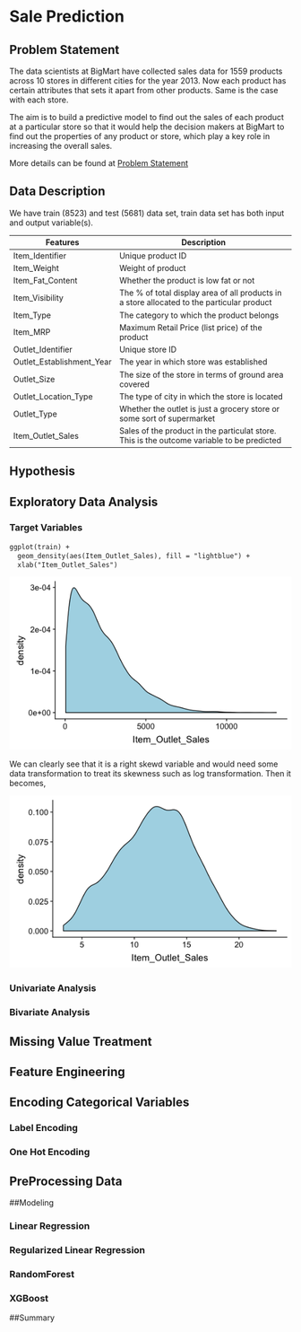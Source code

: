 # Sale Prediction

## Problem Statement
The data scientists at BigMart have collected sales data for 1559 products across 10 stores in different cities for the year 2013. Now each product has certain attributes that sets it apart from other products. Same is the case with each store.

The aim is to build a predictive model to find out the sales of each product at a particular store so that it would help the decision makers at BigMart to find out the properties of any product or store, which play a key role in increasing the overall sales.

More details can be found at [Problem Statement](https://datahack.analyticsvidhya.com/contest/practice-problem-big-mart-sales-iii/)

## Data Description
We have train (8523) and test (5681) data set, train data set has both input and output variable(s).

| Features | Description |
| --- | --- |
| Item_Identifier | Unique product ID |
| Item_Weight | Weight of product |
| Item_Fat_Content | Whether the product is low fat or not |
| Item_Visibility | The % of total display area of all products in a store allocated to the particular product|
| Item_Type | The category to which the product belongs|
| Item_MRP | Maximum Retail Price (list price) of the product |
| Outlet_Identifier | Unique store ID |
| Outlet_Establishment_Year | The year in which store was established |
| Outlet_Size | The size of the store in terms of ground area covered |
| Outlet_Location_Type | The type of city in which the store is located |
| Outlet_Type | Whether the outlet is just a grocery store or some sort of supermarket |
| Item_Outlet_Sales | Sales of the product in the particulat store. This is the outcome variable to be predicted | 

## Hypothesis


## Exploratory Data Analysis
### Target Variables
```
ggplot(train) + 
  geom_density(aes(Item_Outlet_Sales), fill = "lightblue") +
  xlab("Item_Outlet_Sales")
```
![](Pictures/1_target_dist_2.png)

We can clearly see that it is a right skewd variable and would need some data transformation to treat its skewness such as log transformation. Then it becomes,

![](Pictures/1_target_dist_1.png)


### Univariate Analysis
### Bivariate Analysis
## Missing Value Treatment
## Feature Engineering
## Encoding Categorical Variables
### Label Encoding
### One Hot Encoding
## PreProcessing Data
##Modeling
### Linear Regression
### Regularized Linear Regression
### RandomForest
### XGBoost
##Summary
